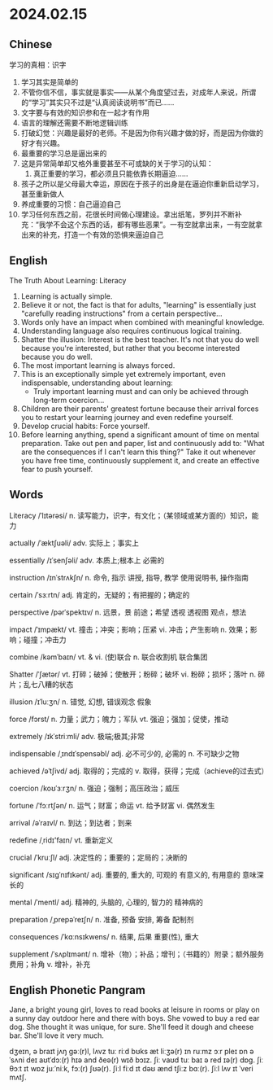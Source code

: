# 2024.02.15
## Chinese
学习的真相：识字
1. 学习其实是简单的
2. 不管你信不信，事实就是事实——从某个角度望过去，对成年人来说，所谓的“学习”其实只不过是“认真阅读说明书”而已……
3. 文字要与有效的知识参和在一起才有作用
4. 语言的理解还需要不断地逻辑训练
5. 打破幻觉：兴趣是最好的老师。不是因为你有兴趣才做的好，而是因为你做的好才有兴趣。
6. 最重要的学习总是逼出来的
7. 这是异常简单却又格外重要甚至不可或缺的关于学习的认知：
    1. 真正重要的学习，都必须且只能依靠长期逼迫……
8. 孩子之所以是父母最大幸运，原因在于孩子的出身是在逼迫你重新启动学习，甚至重新做人
9. 养成重要的习惯：自己逼迫自己
10. 学习任何东西之前，花很长时间做心理建设。拿出纸笔，罗列并不断补充：“我学不会这个东西的话，都有哪些恶果”。一有空就拿出来，一有空就拿出来的补充，打造一个有效的恐惧来逼迫自己
## English
The Truth About Learning: Literacy
1. Learning is actually simple.
2. Believe it or not, the fact is that for adults, "learning" is essentially just "carefully reading instructions" from a certain perspective...
3. Words only have an impact when combined with meaningful knowledge.
4. Understanding language also requires continuous logical training.
5. Shatter the illusion: Interest is the best teacher. It's not that you do well because you're interested, but rather that you become interested because you do well.
6. The most important learning is always forced.
7. This is an exceptionally simple yet extremely important, even indispensable, understanding about learning:
   - Truly important learning must and can only be achieved through long-term coercion...
8. Children are their parents' greatest fortune because their arrival forces you to restart your learning journey and even redefine yourself.
9. Develop crucial habits: Force yourself.
10. Before learning anything, spend a significant amount of time on mental preparation. Take out pen and paper, list and continuously add to: "What are the consequences if I can't learn this thing?" Take it out whenever you have free time, continuously supplement it, and create an effective fear to push yourself.
## Words
Literacy /ˈlɪtərəsi/
n. 读写能力，识字，有文化；（某领域或某方面的）知识，能力

actually /ˈæktʃuəli/
adv. 实际上；事实上

essentially  /ɪˈsenʃəli/
adv. 本质上;根本上
必需的

instruction /ɪnˈstrʌkʃn/
n. 命令, 指示
讲授, 指导, 教学
使用说明书, 操作指南

certain /ˈsɜːrtn/
adj. 肯定的，无疑的；有把握的；确定的

perspective /pərˈspektɪv/
n. 远景，景
前途；希望
透视
透视图
观点，想法

impact /ˈɪmpækt/
vt. 撞击；冲突；影响；压紧
vi. 冲击；产生影响
n. 效果；影响；碰撞；冲击力

combine /kəmˈbaɪn/
vt. & vi. (使)联合
n. 联合收割机
联合集团

Shatter /ˈʃætər/
vt. 打碎；破掉；使散开；粉碎；破坏
vi. 粉碎；损坏；落叶
n. 碎片；乱七八糟的状态

illusion /ɪˈluːʒn/
n. 错觉, 幻想, 错误观念
假象

force /fɔrst/
n. 力量；武力；魄力；军队
vt. 强迫；强加；促使，推动

extremely /ɪkˈstriːmli/
adv. 极端;极其;非常

indispensable /ˌɪndɪˈspensəbl/
adj. 必不可少的, 必需的
n. 不可缺少之物
 
achieved  /əˈtʃivd/
adj. 取得的；完成的
v. 取得，获得；完成（achieve的过去式）

coercion  /koʊˈɜːrʒn/
n. 强迫；强制；高压政治；威压

fortune /ˈfɔːrtʃən/
n. 运气；财富；命运
vt. 给予财富
vi. 偶然发生

arrival /əˈraɪvl/
n. 到达；到达者；到来

redefine /ˌridɪ'faɪn/
vt. 重新定义

crucial /ˈkruːʃl/
adj. 决定性的；重要的；定局的；决断的

significant /sɪɡˈnɪfɪkənt/
adj. 重要的, 重大的, 可观的
有意义的, 有用意的
意味深长的

mental /ˈmentl/
adj. 精神的, 头脑的, 心理的, 智力的
精神病的

preparation /ˌprepəˈreɪʃn/
n. 准备, 预备
安排, 筹备
配制剂

consequences /ˈkɑːnsɪkwens/
n. 结果, 后果
重要(性), 重大

supplement /ˈsʌplɪmənt/
n. 增补（物）；补品；增刊；（书籍的）附录；额外服务费用；补角
v. 增补，补充
## English Phonetic Pangram
Jane, a bright young girl, loves to read books at leisure in rooms or play on a sunny day outdoor here and there with boys. She vowed to buy a red ear dog. She thought it was unique, for sure. She'll feed it dough and cheese bar. She'll love it very much.

dʒeɪn, ə braɪt jʌŋ gəː(r)l, lʌvz tuː riːd bʊks æt liːʒə(r) ɪn ruːmz ɔːr pleɪ ɒn ə ˈsʌni deɪ aʊtˈdɔː(r) hɪə and ðeə(r) wɪð bɔɪz. ʃiː vaʊd tuː baɪ ə red ɪə(r) dɒg. ʃiː θɔːt ɪt wɒz juːˈniːk, fɔː(r) ʃʊə(r). ʃiːl fiːd ɪt dəʊ ænd tʃiːz bɑː(r). ʃiːl lʌv ɪt ˈveri mʌtʃ.